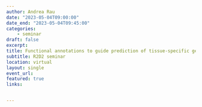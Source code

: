 ```yaml
---
author: Andrea Rau
date: "2023-05-04T09:00:00"
date_end: "2023-05-04T09:45:00"
categories:
    - seminar
draft: false
excerpt: 
title: Functional annotations to guide prediction of tissue-specific gene expression from cis-regulatory sequencing variants
subtitle: R2D2 seminar
location: virtual
layout: single
event_url: 
featured: true
links:


---
```




